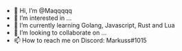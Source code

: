 - 👋 Hi, I’m @Maqqqqq
- 👀 I’m interested in ...
- 🌱 I’m currently learning Golang, Javascript, Rust and Lua
- 💞️ I’m looking to collaborate on ...
- 📫 How to reach me on Discord: Markuss#1015

<!---
Maqqqqq/Maqqqqq is a ✨ special ✨ repository because its `README.md` (this file) appears on your GitHub profile.
You can click the Preview link to take a look at your changes.
--->
